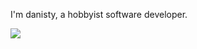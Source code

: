 I'm danisty, a hobbyist software developer.

[![](https://github-readme-stats.vercel.app/api/top-langs/?username=danisty&layout=compact)](https://github.com/anuraghazra/github-readme-stats)
